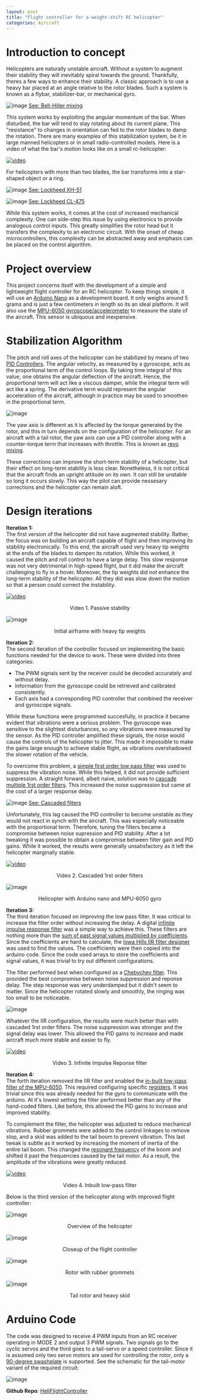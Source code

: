 ```yaml
---
layout: post
title: "Flight controller for a weight-shift RC helicopter"
categories: Aircraft
---
```


# Introduction to concept

Helicopters are naturally unstable aircraft. Without a system to augment their stability they will inevitably spiral towards the ground. Thankfully, theres a few ways to enhance their stability. A classic approach is to use a heavy bar placed at an angle relative to the rotor blades. Such a 
system is known as a flybar, stabilizer-bar, or mechanical gyro.  

![image](https://www.rchelicopterfun.com/images/HillerHead500pics.gif)
[See: Bell-Hiller mixing]()

This system works by exploiting the angular momentum of the bar. When disturbed, the bar will tend to stay rotating about its current plane. This "resistance" to changes in orientation can fed to the rotor blades to damp the rotation. There are many examples of this stabilization system, be it in large manned helicopters or in small radio-controlled models. Here is a video of what the bar's motion looks like on a small rc-helicopter:  

[![video](https://img.youtube.com/vi/1fi3qSU-d1o/hqdefault.jpg)](https://youtu.be/1fi3qSU-d1o)  

For helicopters with more than two blades, the bar transforms into a star-shaped object or a ring. 

![image](https://www.aviastar.org/foto/lok_xh-51.gif)
[See: Lockheed XH-51](https://www.aviastar.org/helicopters_eng/lok_xh-51.php)

![image](https://www.aviastar.org/foto/lok_cl-475.gif)
[See: Lockheed CL-475](https://sites.google.com/site/stingrayslistofrotorcraft/lockheed-cl-475)

While this system works, it comes at the cost of increased mechanical complexity. One can side-step this issue by using electronics to provide analogous control inputs. This greatly simplifies the rotor head but it transfers the complexity to an electronic circuit. With the onset of cheap microcontrollers, this complexity can be abstracted away and emphasis can be placed on the control algorithm.

# Project overview

This project concerns itself with the development of a simple and lightweight flight controller for an RC helicopter. To keep things simple, it will use an [Arduino Nano](https://store.arduino.cc/products/arduino-nano) as a development board. It only weighs around 5 grams and is just a few centimeters in length so its an ideal platform. It will also use the [MPU-6050 gyroscope/accelerometer](https://create.arduino.cc/projecthub/CiferTech/what-is-mpu6050-b3b178) to measure the state of the aircraft. This sensor is ubiquous and inexpensive. 

# Stabilization Algorithm

The pitch and roll axes of the helicopter can be stabilized by means of two [PID Controllers](https://en.wikipedia.org/wiki/PID_controller). The angular velocity, as measured by a gyroscope, acts as the proportional term of the control loops. By taking time integral of this value, one obtains the angular deflection of the aircraft. Hence, the proportional term will act like a viscous damper, while the integral term will act like a spring. 
The derivative term would represent the angular acceleration of the aircraft, although in practice may be used to smoothen in the proportional term. 
  
![image](https://cdn.instrumentationtools.com/wp-content/uploads/2018/01/PID-Controller-Responses-to-Two-momentary-step-inputs.png)
  
The yaw axis is different as it is affected by the torque generated by the rotor, and this in turn depends on the configuration of the helicopter. For an aircraft with a tail rotor, the yaw axis can use a PID controller along with a counter-torque term that increases with throttle. This is known as [revo mixing](https://helihack.co.uk/revomixing).  

These corrections can improve the short-term stability of a helicopter, but their effect on long-term stability is less clear. Nonetheless, it is not critical that the aircraft finds an upright attitude on its own. It can still be unstable so long it occurs slowly. This way the pilot can provide nessesary corrections and the helicopter can remain aloft.

# Design iterations
__Iteration 1:__  
The first version of the helicopter did not have augmented stability. Rather, the focus was on building an aircraft capable of flight and then improving its stability electronically. To this end, the aircraft used very heavy tip weights at the ends of the blades to dampen its rotation. While this worked, it caused the pitch and roll control to have a large delay. This slow response was not very detrimental in high-speed flight, but it did make the aircraft challenging to fly in a hover. Moreover, the tip weights did not enhance the long-term stability of the helicopter. All they did was slow down the motion so that a person could correct the instability. 

[![video](https://img.youtube.com/vi/z77q4AkcPiY/hqdefault.jpg)](https://youtu.be/z77q4AkcPiY)  
<p align="center"> Video 1. Passive stability</p>

![image](/img/heli_controller/heli-v1-nostab.JPG)
<p align="center">Initial airframe with heavy tip weights</p>

__Iteration 2:__  
The second iteration of the controller focused on implementing the basic functions needed for the device to work. These were divided into three categories:
- The PWM signals sent by the receiver could be decoded accurately and without delay.
- Information from the gyroscope could be retrieved and calibrated consistently.
- Each axis had a corresponding PID controller that combined the receiver and gyroscope signals.

While these functions were programmed succesfully, in practice it became evident that vibrations were a serious problem. The gyroscope was sensitive to the slightest disturbances, so any vibrations were measured by the sensor. As the PID controller amplified these signals, the noise would cause the controls of the helicopter to jitter. This made it impossible to make the gains large enough to achieve stable flight, as vibrations overshadowed the slower rotation of the vehicle. 

To overcome this problem, a [simple first order low pass filter](http://www.tsdconseil.fr/tutos/tuto-iir1-en.pdf) was used to suppress the vibration noise. While this helped, it did not provide sufficient suppression. A straight forward, albeit naive, solution was to [cascade multiple 1rst order filters](https://2n3904blog.com/cascading-single-pole-filters/). This increased the noise suppression but came at the cost of a larger response delay.  

![image](https://wiki.analog.com/_media/university/courses/alm1k/circuits1/cascade_rc_sim.png?w=600&tok=694820)
[See: Cascaded filters](https://wiki.analog.com/university/labs/cascaded_rc_adalm2000)

Unfortunately, this lag caused the PID controller to become unstable as they would not react in synch with the aircraft. This was especially noticeable with the proportional term. Therefore, tuning the filters became a compromise between noise supression and PID stability. After a lot tweaking it was possible to obtain a compromise between filter gain and PID gains. While it worked, the results were generally unsatisfactory as it left the helicopter marginally stable.  

[![video](https://img.youtube.com/vi/qZ7qUPAXkvc/hqdefault.jpg)](https://youtu.be/qZ7qUPAXkvc)  
<p align="center"> Video 2. Cascaded 1rst order filters</p>

![image](/img/heli_controller/heli-v2-wires.JPG)
<p align="center">Helicopter with Arduino nano and MPU-6050 gyro</p>

__Iteration 3:__  
The third iteration focused on improving the low pass filter. It was critical to increase the filter order without increasing the delay. A digital [infinite impulse response filter](https://en.wikipedia.org/wiki/Infinite_impulse_response) was a simple way to achieve this. These filters are nothing more than the [sum of past signal values multiplied by coefficients](https://ccrma.stanford.edu/~jos/filters/Difference_Equation.html). Since the coefficients are hard to calculate, the [Iowa Hills IIR filter designer](https://web.archive.org/web/20201112004255/http://www.iowahills.com/5FIRFiltersPage.html) was used to find the values. The coefficients were then copied into the arduino code. Since the code used arrays to store the coefficients and signal values, it was trivial to try out different configurations. 

The filter performed best when configured as a [Chebychev filter](https://web.archive.org/web/20200706034508/http://www.iowahills.com/IIRChebyshevFilters.html). This provided the best compromise between noise suppression and reponse delay. The step response was very underdamped but it didn't seem to matter. Since the helicopter rotated slowly and smoothly, the ringing was too small to be noticeable.  

![image](https://build.openmodelica.org/Documentation/Modelica_LinearSystems2%202.3.2/Resources/Images/LowPassOrder4FiltersStepResponse.png)

Whatever the IIR configuration, the results were much better than with cascaded 1rst order filters. The noise suppression was stronger and the signal delay was lower. This allowed the PID gains to increase and made aircraft much more stable and easier to fly. 

[![video](https://img.youtube.com/vi/zrrgVdPAhFI/hqdefault.jpg)](https://youtu.be/zrrgVdPAhFI)  
<p align="center"> Video 3. Infinite Impulse Reponse filter</p>

__Iteration 4:__  
The forth iteration removed the IIR filter and enabled the [in-built low-pass filter of the MPU-6050](https://deepbluembedded.com/mpu6050-with-microchip-pic-accelerometer-gyroscope-interfacing-with-pic/). This required configuring specific [registers](https://stackoverflow.com/questions/45655256/activting-low-pass-filter-on-mpu6050#45655539). It was trivial since this was already needed for the gyro to communicate with the arduino. At it's lowest setting the filter performed better than any of the hand-coded filters. Like before, this allowed the PID gains to increase and improved stability. 

To complement the filter, the helicopter was adjusted to reduce mechanical vibrations. Rubber grommets were added to the control linkages to remove slop, and a skid was added to the tail boom to prevent vibration. This last tweak is subtle as it worked by increasing the moment of inertia of the entire tail boom. This changed the [resonant frequency](http://facstaff.cbu.edu/~pshiue/Courses/ME318/Notes/Lecture17.pdf) of the boom and shifted it past the frequencies caused by the tail motor. As a result, the amplitude of the vibrations were greatly reduced.  

[![video](https://img.youtube.com/vi/nHYoC72DZKo/hqdefault.jpg)](https://youtu.be/nHYoC72DZKo)  
<p align="center"> Video 4. Inbuilt low-pass filter</p>

Below is the third version of the helicopter along with improved flight controller:

![image](https://raw.githubusercontent.com/RCmags/HeliFlightController/main//example_pictures/front_view_res.JPG)
<p align="center">Overview of the helicopter</p>

![image](https://raw.githubusercontent.com/RCmags/HeliFlightController/main//example_pictures/arduino_view_res.JPG)  
<p align="center">Closeup of the flight controller</p>

![image](/img/heli_controller/main_rotor.JPG)
<p align="center">Rotor with rubber grommets</p>

![image](/img/heli_controller/tail_rotor.JPG)
<p align="center">Tail rotor and heavy skid</p>

# Arduino Code
The code was designed to receive 4 PWM inputs from an RC receiver operating in MODE 2 and output 3 PWM signals. Two signals go to the cyclic servos and the third goes to a tail-servo or a speed controller. Since it is assumed only two servo motors are used for controlling the rotor, only a [90-degree swashplate](https://www.rchelicopterfun.com/ccpm.html) is supported. See the schematic for the tail-motor variant of the required circuit:

![image](https://raw.githubusercontent.com/RCmags/HeliFlightController/main/heli_flight_control_schem.png)

__Github Repo__:
[HeliFlightController](https://github.com/RCmags/HeliFlightController)
